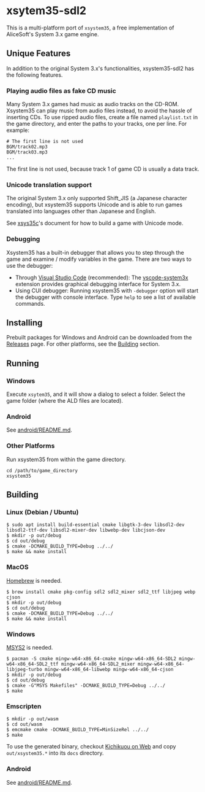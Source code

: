 # xsytem35-sdl2

This is a multi-platform port of `xsystem35`, a free implementation of
AliceSoft's System 3.x game engine.

## Unique Features

In addition to the original System 3.x's functionalities, xsystem35-sdl2 has
the following features.

### Playing audio files as fake CD music

Many System 3.x games had music as audio tracks on the CD-ROM. Xsystem35 can
play music from audio files instead, to avoid the hassle of inserting CDs. To
use ripped audio files, create a file named `playlist.txt` in the game
directory, and enter the paths to your tracks, one per line. For example:

```
# The first line is not used
BGM/track02.mp3
BGM/track03.mp3
...
```

The first line is not used, because track 1 of game CD is usually a data track.

### Unicode translation support

The original System 3.x only supported Shift_JIS (a Japanese character
encoding), but xsystem35 supports Unicode and is able to run games translated
into languages other than Japanese and English.

See [xsys35c](https://github.com/kichikuou/xsys35c)'s document for how to
build a game with Unicode mode.

### Debugging

Xsystem35 has a built-in debugger that allows you to step through the game and
examine / modify variables in the game. There are two ways to use the debugger:

- Through [Visual Studio Code](https://code.visualstudio.com/) (recommended):
  The [vscode-system3x](https://github.com/kichikuou/vscode-system3x) extension
  provides graphical debugging interface for System 3.x.
- Using CUI debugger: Running xsystem35 with `-debugger` option will start the
  debugger with console interface. Type `help` to see a list of available
  commands.

## Installing

Prebuilt packages for Windows and Android can be downloaded from the
[Releases](https://github.com/kichikuou/xsystem35-sdl2/releases) page. For
other platforms, see the [Building](#building) section.

## Running
### Windows

Execute `xsytem35`, and it will show a dialog to select a folder. Select the
game folder (where the ALD files are located).

### Android

See [android/README.md](https://github.com/kichikuou/xsystem35-sdl2/blob/master/android/README.md#use).

### Other Platforms

Run xsystem35 from within the game directory.

    cd /path/to/game_directory
    xsystem35

## Building
### Linux (Debian / Ubuntu)

    $ sudo apt install build-essential cmake libgtk-3-dev libsdl2-dev libsdl2-ttf-dev libsdl2-mixer-dev libwebp-dev libcjson-dev
    $ mkdir -p out/debug
    $ cd out/debug
    $ cmake -DCMAKE_BUILD_TYPE=Debug ../../
    $ make && make install

### MacOS

[Homebrew](https://brew.sh/index_ja) is needed.

    $ brew install cmake pkg-config sdl2 sdl2_mixer sdl2_ttf libjpeg webp cjson
    $ mkdir -p out/debug
    $ cd out/debug
    $ cmake -DCMAKE_BUILD_TYPE=Debug ../../
    $ make && make install

### Windows

[MSYS2](https://www.msys2.org) is needed.

    $ pacman -S cmake mingw-w64-x86_64-cmake mingw-w64-x86_64-SDL2 mingw-w64-x86_64-SDL2_ttf mingw-w64-x86_64-SDL2_mixer mingw-w64-x86_64-libjpeg-turbo mingw-w64-x86_64-libwebp mingw-w64-x86_64-cjson
    $ mkdir -p out/debug
    $ cd out/debug
    $ cmake -G"MSYS Makefiles" -DCMAKE_BUILD_TYPE=Debug ../../
    $ make

### Emscripten

    $ mkdir -p out/wasm
    $ cd out/wasm
    $ emcmake cmake -DCMAKE_BUILD_TYPE=MinSizeRel ../../
    $ make

To use the generated binary, checkout
[Kichikuou on Web](https://github.com/kichikuou/web) and copy `out/xsystem35.*`
into its `docs` directory.

### Android

See [android/README.md](android/).
